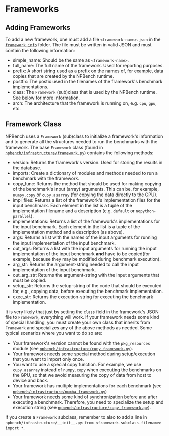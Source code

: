 # Frameworks

## Adding Frameworks

To add a new framework, one must add a file `<framework-name>.json` in the [`framework_info`](framework_info) folder.
The file must be written in valid JSON and must contain the following information:
- simple_name: Should be the same as `<framework-name>`.
- full_name: The full name of the framework. Used for reporting purposes.
- prefix: A short string used as a prefix on the names of, for example, data copies that are created by the NPBench runtime.
- postfix: The postix used in the filenames of the framework's benchmark implementations.
- class: The `Framework` (sub)class that is used by the NPBench runtime. See below for more information.
- arch: The architecture that the framework is running on, e.g. `cpu`, `gpu`, etc.

## Framework Class

NPBench uses a `Framework` (sub)class to initialize a framework's information and to generate all the structures needed to run the benchmarks with the framework.
The base `Framework` class (found in [`npbench/infrastructure/framework.py`](npbench/infrastructure/framework.py)) contains the following methods:
- version: Returns the framework's version. Used for storing the results in the database.
- imports: Create a dictionary of modules and methods needed to run a benchmark with the framework.
- copy_func: Returns the method that should be used for making copying of the benchmark's input (array) arguments. This can be, for example, `numpy.copy` or `cupy.asarray` (for copying the data directly to the GPU).
- impl_files: Returns a list of the framework's implementation files for the input benchmark. Each element in the list is a tuple of the implementation filename and a description (e.g. `default` or `nopython-parallel`).
- implementations: Returns a list of the framework's implementations for the input benchmark. Each element in the list is a tuple of the implementation method and a description (as above).
- args: Returns a list with the names of the input arguments for running the input implementation of the input benchmark.
- out_args: Returns a list with the input arguments for running the input implementation of the input benchmark **and** have to be copied(for example, because they may be modified during benchmark execution).
- arg_str: Returns the argument-string needed to call the input implementation of the input benchmark.
- out_arg_str: Returns the argument-string with the input arguments that must be copied.
- setup_str: Returns the setup-string of the code that should be executed for, e.g., copying data, before executing the benchmark implementation.
- exec_str: Returns the execution-string for executing the benchmark implementation.

It is very likely that just by setting the `class` field in the framework's JSON file to `Framework`, everything will work. If your framework needs some kind of special handling, you must create your own class that inherits from `Framework` and specializes any of the above methods as needed.
Some typical scenarios where you want to do so are:
- Your framework's version cannot be found with the `pkg_resources` module (see [`npbench/infrastructure/cupy_framework.py`](npbench/infrastructure/cupy_framework.py)).
- Your framework needs some special method during setup/execution that you want to import only once.
- You want to use a special copy function. For example, we use `cupy.asarray` instead of `numpy.copy` when executing the benchmarks on the GPU, so that we avoid measuring the copy of data from host to device and back.
- Your framework has multiple implementations for each benchmark (see [`npbench/infrastructure/numba_framework.py`](npbench/infrastructure/numba_framework.py))
- Your framework needs some kind of synchronization before and after executing a benchmark. Therefore, you need to specialize the setup and execution string (see [`npbench/infrastructure/cupy_framework.py`](npbench/infrastructure/cupy_framework.py)).

If you create a `Framework` subclass, remember to also to add a line in `npbench/infrastructure/__init__.py`: `from <framework-subclass-filename> import *`.
